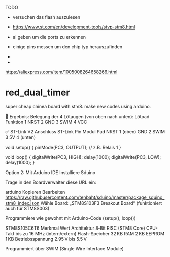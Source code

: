 TODO
- versuchen das flash auszulesen
-   https://www.st.com/en/development-tools/stvp-stm8.html

-   ai geben um die ports zu erkennen
- einige pins messen um den chip typ herauszufinden
- 
- 


https://aliexpress.com/item/1005008264658266.html

# red_dual_timer
super cheap chinea board with stm8. make new codes using arduino.

🧠 Ergebnis: Belegung der 4 Lötaugen (von oben nach unten):
Lötpad	Funktion
1	NRST
2	GND
3	SWIM
4	VCC

✅ ST-Link V2 Anschluss
ST-Link Pin	Modul Pad
NRST	1 (oben)
GND	2
SWIM	3
5V	4 (unten)



void setup() {
  pinMode(PC3, OUTPUT);  // z.B. Relais 1
}

void loop() {
  digitalWrite(PC3, HIGH);
  delay(1000);
  digitalWrite(PC3, LOW);
  delay(1000);
}





Option 2: Mit Arduino IDE
Installiere Sduino

Trage in den Boardverwalter diese URL ein:

arduino
Kopieren
Bearbeiten
https://raw.githubusercontent.com/tenbaht/sduino/master/package_sduino_stm8_index.json
Wähle Board: „STM8S103F3 Breakout Board“ (funktioniert auch für STM8S003)

Programmiere wie gewohnt mit Arduino-Code (setup(), loop())


STM8S105C6T6 
Merkmal	Wert
Architektur	8‑Bit RISC (STM8 Core)
CPU-Takt	bis zu 16 MHz (intern/extern)
Flash-Speicher	32 KB
RAM	2 KB
EEPROM	1 KB
Betriebsspannung	2.95 V bis 5.5 V

Programmiert über SWIM (Single Wire Interface Module)

